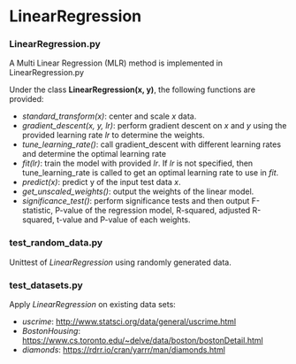 # LinearRegression
### LinearRegression.py
A Multi Linear Regression (MLR) method is implemented in LinearRegression.py

Under the class **LinearRegression(x, y)**, the following functions are provided:
- *standard_transform(x)*: center and scale *x* data.
- *gradient_descent(x, y, lr)*: perform gradient descent on *x* and *y* using the provided learning rate *lr* to determine the weights.
- *tune_learning_rate()*: call gradient_descent with different learning rates and determine the optimal learning rate
- *fit(lr)*: train the model with provided *lr*. If *lr* is not specified, then tune_learning_rate is called to get an optimal learning rate to use in *fit*.
- *predict(x)*: predict y of the input test data *x*.
- *get_unscaled_weights()*: output the weights of the linear model.
- *significance_test()*: perform significance tests and then output F-statistic, P-value of the regression model, R-squared, adjusted R-squared, t-value and P-value of each weights.


### test_random_data.py
Unittest of *LinearRegression* using randomly generated data.

### test_datasets.py
Apply *LinearRegression* on existing data sets:
- *uscrime*: http://www.statsci.org/data/general/uscrime.html
- *BostonHousing*: https://www.cs.toronto.edu/~delve/data/boston/bostonDetail.html
- *diamonds*: https://rdrr.io/cran/yarrr/man/diamonds.html

